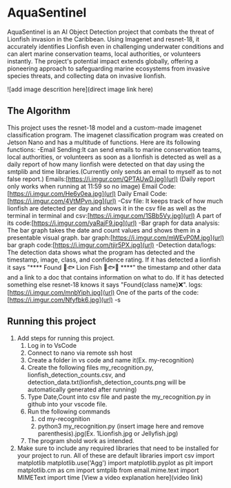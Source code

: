 # AquaSentinel

AquaSentinel is an AI Object Detection project that combats the threat of Lionfish invasion in the Caribbean. 
Using Imagenet and resnet-18, it accurately identifies Lionfish even in challenging underwater conditions and can alert marine conservation teams, local authorities, or volunteers instantly. 
The project's potential impact extends globally, offering a pioneering approach to safeguarding marine ecosystems from invasive species threats, and collecting data on invasive lionfish. 

![add image descrition here](direct image link here)

## The Algorithm
This project uses the resnet-18 model and a custom-made imagenet classification program. The imagenet classification program was created on Jetson Nano and has a multitude of functions. 
Here are its following functions:
-Email Sending:It can send emails to marine conservation teams, local authorities, or volunteers as soon as a lionfish is detected as well as a daily report of how many lionfish were detected on that day using the smtplib and time libraries.(Currently only sends an email to myself as to not false report.)
Emails:[https://i.imgur.com/QPTAUwD.jpg](url) (Daily report  only works when running at 11:59 so no image) Email Code:[https://i.imgur.com/He6y0ea.jpg](url) Daily Email Code:[https://i.imgur.com/4VtMPvn.jpg](url)
-Csv file: It keeps track of how much lionfish are detected per day and shows it in the csv file as well as the terminal
in terminal and csv:[https://i.imgur.com/1SBb5Vy.jpg](url) A part of its code:[https://i.imgur.com/yaRajF9.jpg](url)
-Bar graph for data analysis: The bar graph takes the date and count values and shows them in a presentable visual graph.
bar graph:[https://i.imgur.com/mWEvP0M.jpg](url) bar graph code:[https://i.imgur.com/tjir5PX.jpg](url)
-Detection data/logs: The detection data shows what the program has detected and the timestamp, image, class, and confidence rating. 
If it has detected a lionfish it says "**** Found 🦁🐟 Lion Fish 🦁🐟✅ ****" the timestamp and other data and a link to a doc that contains information on what to do.
If it has detected something else resnet-18 knows it says "Found{class name}❌".
logs:[https://i.imgur.com/mnbYiph.jpg](url)  One of the parts of the code:[https://i.imgur.com/Nfyfbk6.jpg](url)
-s
## Running this project

1. Add steps for running this project.
   1. Log in to VsCode
   2. Connect to nano via remote ssh host
   3. Create a folder in vs code and name it(Ex. my-recognition)
   4. Create the following files my_recognition.py, lionfish_detection_counts.csv, and detection_data.txt(lionfish_detection_counts.png will be automatically generated after running)
   5. Type Date,Count into csv file and paste the my_recognition.py in github into your vscode file.
   6. Run the following commands
      1. cd my-recognition
      2. python3 my_recognition.py (insert image here and remove parenthesis).jpg(Ex. 1Lionfish.jpg or Jellyfish.jpg)
   7. The program shold work as intended.
3. Make sure to include any required libraries that need to be installed for your project to run.
All of these are default libraries 
import csv
import matplotlib
matplotlib.use('Agg')
import matplotlib.pyplot as plt
import matplotlib.cm as cm
import smtplib
from email.mime.text import MIMEText
import time
[View a video explanation here](video link)
